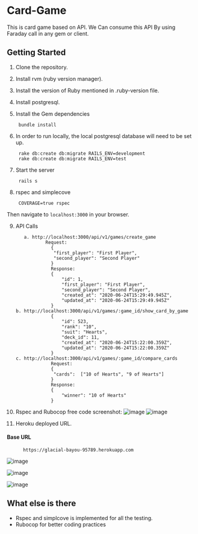 # Card-Game

This is card game based on API. We Can consume this API By using Faraday call in any gem or client.

## Getting Started

1. Clone the repository.
2. Install rvm (ruby version manager).
3. Install the version of Ruby mentioned in .ruby-version file.
4. Install postgresql.
5. Install the Gem dependencies

        bundle install

6. In order to run locally, the local postgresql database will need to be set up.

        rake db:create db:migrate RAILS_ENV=development
        rake db:create db:migrate RAILS_ENV=test

7. Start the server

        rails s

8. rspec and simplecove

        COVERAGE=true rspec

Then navigate to `localhost:3000` in your browser.

9. API Calls 
       
          a. http://localhost:3000/api/v1/games/create_game
                  Request:
                    {
                     "first_player": "First Player",
                     "second_player": "Second Player"
                    }
                    Response:
                    {
                        "id": 1,
                        "first_player": "First Player",
                        "second_player": "Second Player",
                        "created_at": "2020-06-24T15:29:49.945Z",
                        "updated_at": "2020-06-24T15:29:49.945Z"
                    }
       b. http://localhost:3000/api/v1/games/:game_id/show_card_by_game
                    {
                        "id": 523,
                        "rank": "10",
                        "suit": "Hearts",
                        "deck_id": 11,
                        "created_at": "2020-06-24T15:22:00.359Z",
                        "updated_at": "2020-06-24T15:22:00.359Z"
                    }
       c. http://localhost:3000/api/v1/games/:game_id/compare_cards
                    Request:
                    {
                     "cards":  ["10 of Hearts", "9 of Hearts"]
                    }
                    Response:
                    {
                        "winner": "10 of Hearts"
                    }

10. Rspec and Rubocop free code screenshot:
![image](https://user-images.githubusercontent.com/5196979/85590392-fe22d500-b661-11ea-977c-fa6cf0aa35a6.png)
![image](https://user-images.githubusercontent.com/5196979/85590563-23afde80-b662-11ea-936f-5b049421ecae.png)

11. Heroku deployed URL.
#### Base URL
          https://glacial-bayou-95789.herokuapp.com

![image](https://user-images.githubusercontent.com/5196979/85590817-59ed5e00-b662-11ea-8fb8-dfbf4e267698.png)




![image](https://user-images.githubusercontent.com/5196979/85591228-c36d6c80-b662-11ea-863a-12602d05f98e.png)




![image](https://user-images.githubusercontent.com/5196979/85591444-ef88ed80-b662-11ea-9544-aea63df729d3.png)



## What else is there

* Rspec and simplcove is implemented for all the testing.
* Rubocop for better coding practices

